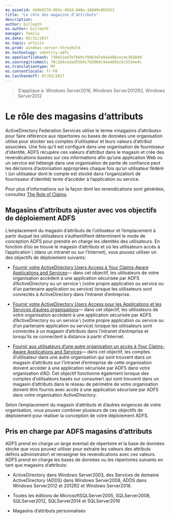 ```yaml
---
ms.assetid: 4ddb927d-d65e-491d-840a-16049c083d13
title: "Le rôle des magasins d’attributs"
description: 
author: billmath
ms.author: billmath
manager: femila
ms.date: 05/31/2017
ms.topic: article
ms.prod: windows-server-threshold
ms.technology: identity-adfs
ms.openlocfilehash: 730411ed7efbb9cf0db3d7e94a486cec4c363849
ms.sourcegitcommit: 70c1b6cedad55b9c7d2068c9aa4891c6c533ee4c
ms.translationtype: MT
ms.contentlocale: fr-FR
ms.lasthandoff: 07/03/2017
---
```

 >S’applique à: Windows Server2016, Windows Server2012R2, Windows Server2012

# <a name="the-role-of-attribute-stores"></a>Le rôle des magasins d’attributs
ActiveDirectory Federation Services utilise le terme «magasins d’attributs» pour faire référence aux répertoires ou bases de données une organisation utilise pour stocker ses comptes d’utilisateur et leurs valeurs d’attribut associées. Une fois qu’il est configuré dans une organisation de fournisseur d’identité, ADFS récupère ces valeurs d’attribut dans le magasin et crée des revendications basées sur ces informations afin qu’une application Web ou un service est hébergé dans une organisation de partie de confiance peut les décisions d’autorisation appropriées chaque fois qu’un utilisateur fédéré \ (un utilisateur dont le compte est stocké dans l’organization\ de fournisseur d’identité) tente d’accéder à l’application ou service.  
  
Pour plus d’informations sur la façon dont les revendications sont générées, consultez [The Role of Claims](The-Role-of-Claims.md).  
  
## <a name="how-attribute-stores-fit-in-with-your-ad-fs-deployment-goals"></a>Magasins d’attributs ajuster avec vos objectifs de déploiement ADFS  
L’emplacement du magasin d’attributs de l’utilisateur et l’emplacement à partir duquel les utilisateurs s’authentifient déterminent le mode de conception ADFS pour prendre en charge les identités des utilisateurs. En fonction d’où se trouve le magasin d’attributs et où les utilisateurs accès à l’application \ (dans un intranet ou sur l’Internet), vous pouvez utiliser un des objectifs de déploiement suivants:  
  
-   [Fournir votre ActiveDirectory Users Access à Your Claims-Aware Applications and Services](https://technet.microsoft.com/library/dd807071.aspx)— dans cet objectif, les utilisateurs de votre organisation accèdent à une application sécurisée par ADFS d’ActiveDirectory ou un service \ (votre propre application ou service ou d’un partenaire application ou service\) lorsque les utilisateurs sont connectés à ActiveDirectory dans l’intranet d’entreprise.  
  
-   [Fournir votre ActiveDirectory Users Access pour les Applications et les Services d’autres organisations](https://technet.microsoft.com/library/dd807123.aspx)— dans cet objectif, les utilisateurs de votre organisation accèdent à une application sécurisée par ADFS d’ActiveDirectory ou un service \ (votre propre application ou service ou d’un partenaire application ou service\) lorsque les utilisateurs sont connectés à un magasin d’attributs dans l’intranet d’entreprise et lorsqu’ils se connectent à distance à partir d’Internet.  
  
-   [Fournir aux utilisateurs d’une autre organisation un accès à Your Claims-Aware Applications and Services](https://technet.microsoft.com/library/dd807099.aspx)— dans cet objectif, les comptes d’utilisateur dans une autre organisation qui sont trouvent dans un magasin d’attributs sur l’intranet d’entreprise de cette organisation doivent accéder à une application sécurisée par ADFS dans votre organisation d’AD. Cet objectif fonctionne également lorsque des comptes d’utilisateurs basés sur consumer\ qui sont trouvent dans un magasin d’attributs dans le réseau de périmètre de votre organisation doivent être fournis avec accès à une application sécurisée par ADFS dans votre organisation ActiveDirectory.  
  
Selon l’emplacement du magasin d’attributs et d’autres exigences de votre organisation, vous pouvez combiner plusieurs de ces objectifs de déploiement pour réaliser la conception de votre déploiement ADFS.  
  
## <a name="attribute-stores-that-are-supported-by-ad-fs"></a>Pris en charge par ADFS magasins d’attributs  
ADFS prend en charge un large éventail de répertoire et la base de données stocke que vous pouvez utiliser pour extraire les valeurs des attributs définis administrator\ et renseigner les revendications avec ces valeurs. ADFS prend en charge les bases de données ou les répertoires suivants en tant que magasins d’attributs:  
  
-   ActiveDirectory dans Windows Server2003, des Services de domaine ActiveDirectory \(ADDS\) dans Windows Server2008, ADDS dans Windows Server2012 et 2012R2 et Windows Server2016. 
  
-   Toutes les éditions de MicrosoftSQLServer2005, SQLServer2008, SQLServer2012, SQLServer2014 et SQLServer2016  
  
-   Magasins d’attributs personnalisés  
  

